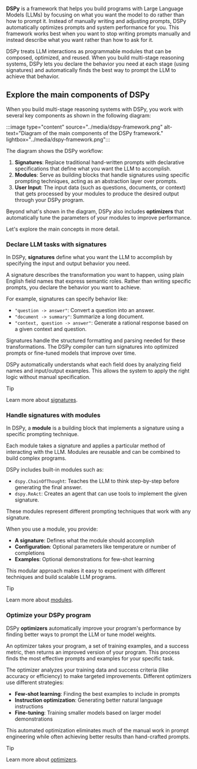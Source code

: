 **DSPy** is a framework that helps you build programs with Large Language Models (LLMs) by focusing on what you want the model to do rather than how to prompt it. Instead of manually writing and adjusting prompts, DSPy automatically optimizes prompts and system performance for you. This framework works best when you want to stop writing prompts manually and instead describe what you want rather than how to ask for it.

DSPy treats LLM interactions as programmable modules that can be composed, optimized, and reused. When you build multi-stage reasoning systems, DSPy lets you declare the behavior you need at each stage (using signatures) and automatically finds the best way to prompt the LLM to achieve that behavior.

## Explore the main components of DSPy

When you build multi-stage reasoning systems with DSPy, you work with several key components as shown in the following diagram:

:::image type="content" source="../media/dspy-framework.png" alt-text="Diagram of the main components of the DSPy framework." lightbox="../media/dspy-framework.png":::

The diagram shows the DSPy workflow:

1. **Signatures**: Replace traditional hand-written prompts with declarative specifications that define what you want the LLM to accomplish.
2. **Modules**: Serve as building blocks that handle signatures using specific prompting techniques, acting as an abstraction layer over prompts.
3. **User Input**: The input data (such as questions, documents, or context) that gets processed by your modules to produce the desired output through your DSPy program.

Beyond what's shown in the diagram, DSPy also includes **optimizers** that automatically tune the parameters of your modules to improve performance.

Let's explore the main concepts in more detail.

### Declare LLM tasks with signatures

In DSPy, **signatures** define what you want the LLM to accomplish by specifying the input and output behavior you need.

A signature describes the transformation you want to happen, using plain English field names that express semantic roles. Rather than writing specific prompts, you declare the behavior you want to achieve.

For example, signatures can specify behavior like:

- `"question -> answer"`: Convert a question into an answer.
- `"document -> summary"`: Summarize a long document.
- `"context, question -> answer"`: Generate a rational response based on a given context and question.

Signatures handle the structured formatting and parsing needed for these transformations. The DSPy compiler can turn signatures into optimized prompts or fine-tuned models that improve over time.

DSPy automatically understands what each field does by analyzing field names and input/output examples. This allows the system to apply the right logic without manual specification.

> [!Tip]
> Learn more about [signatures](https://dspy.ai/learn/programming/signatures/?azure-portal=true).

### Handle signatures with modules

In DSPy, a **module** is a building block that implements a signature using a specific prompting technique.

Each module takes a signature and applies a particular method of interacting with the LLM. Modules are reusable and can be combined to build complex programs.

DSPy includes built-in modules such as:

- `dspy.ChainOfThought`: Teaches the LLM to think step-by-step before generating the final answer.
- `dspy.ReAct`: Creates an agent that can use tools to implement the given signature.

These modules represent different prompting techniques that work with any signature.

When you use a module, you provide:

- **A signature**: Defines what the module should accomplish
- **Configuration**: Optional parameters like temperature or number of completions
- **Examples**: Optional demonstrations for few-shot learning

This modular approach makes it easy to experiment with different techniques and build scalable LLM programs.

> [!Tip]
> Learn more about [modules](https://dspy.ai/learn/programming/modules/?azure-portal=true).

### Optimize your DSPy program

DSPy **optimizers** automatically improve your program's performance by finding better ways to prompt the LLM or tune model weights.

An optimizer takes your program, a set of training examples, and a success metric, then returns an improved version of your program. This process finds the most effective prompts and examples for your specific task.

The optimizer analyzes your training data and success criteria (like accuracy or efficiency) to make targeted improvements. Different optimizers use different strategies:

- **Few-shot learning**: Finding the best examples to include in prompts
- **Instruction optimization**: Generating better natural language instructions
- **Fine-tuning**: Training smaller models based on larger model demonstrations

This automated optimization eliminates much of the manual work in prompt engineering while often achieving better results than hand-crafted prompts.

> [!Tip]
> Learn more about [optimizers](https://dspy.ai/learn/optimization/optimizers/?azure-portal=true).

